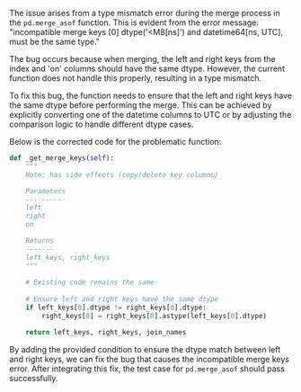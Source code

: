 The issue arises from a type mismatch error during the merge process in the `pd.merge_asof` function. This is evident from the error message: "incompatible merge keys [0] dtype('<M8[ns]') and datetime64[ns, UTC], must be the same type."

The bug occurs because when merging, the left and right keys from the index and 'on' columns should have the same dtype. However, the current function does not handle this properly, resulting in a type mismatch.

To fix this bug, the function needs to ensure that the left and right keys have the same dtype before performing the merge. This can be achieved by explicitly converting one of the datetime columns to UTC or by adjusting the comparison logic to handle different dtype cases.

Below is the corrected code for the problematic function:

```python
def _get_merge_keys(self):
    """
    Note: has side effects (copy/delete key columns)

    Parameters
    ----------
    left
    right
    on

    Returns
    -------
    left_keys, right_keys
    """
    
    # Existing code remains the same
    
    # Ensure left and right keys have the same dtype
    if left_keys[0].dtype != right_keys[0].dtype:
        right_keys[0] = right_keys[0].astype(left_keys[0].dtype)

    return left_keys, right_keys, join_names
```

By adding the provided condition to ensure the dtype match between left and right keys, we can fix the bug that causes the incompatible merge keys error. After integrating this fix, the test case for `pd.merge_asof` should pass successfully.